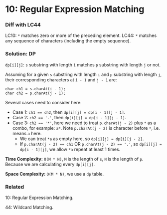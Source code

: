 # 10: Regular Expression Matching

### Diff with LC44
LC10: `*` matches zero or more of the preceding element.
LC44: `*` matches any sequence of characters (including the empty sequence).

### Solution: DP
`dp[i][j]`: `s` substring with length `i` matches `p` substring with length `j` or not.

Assuming for a given `s` substring with length `i` and `p` substring with length `j`, their corresponding characters at `i - 1` and `j - 1` are:
```
char ch1 = s.charAt(i - 1);
char ch2 = p.charAt(j - 1);
```
Several cases need to consider here:

- Case 1: `ch1 == ch2`, then `dp[i][j] = dp[i - 1][j - 1]`.
- Case 2: `ch2 == '.'`, then `dp[i][j] = dp[i - 1][j - 1]`.
- Case 3: `ch2 == '*'`, here we need to treat `p.charAt(j - 2)` plus `*` as a combo, for example: `a*`. Note `p.charAt(j - 2)` is character before `*`, i.e. means `a` here.
    - We can treat `*a` as empty here, so `dp[i][j] = dp[i][j - 2]`.
    - If `p.charAt(j - 2) == ch1` OR `p.charAt(j - 2) == '.'`, so `dp[i][j] = dp[i - 1][j]`, we allow `*a` repeat at least 1 times.

**Time Complexity:** `O(M * N)`, `M` is the length of `s`, `N` is the length of `p`. Because we are calculating every `dp[i][j]`.

**Space Complexity:** `O(M * N)`, we use a `dp` table.

### Related
10: Regular Expression Matching.

44: Wildcard Matching.